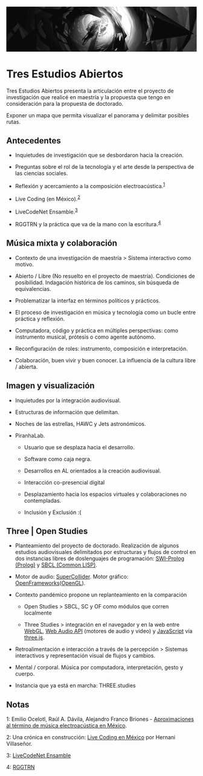 ![portada](https://github.com/EmilioOcelotl/tres-estudios-abiertos/blob/main/img/tres.png)

# Tres Estudios Abiertos

Tres Estudios Abiertos presenta la articulación entre el proyecto de investigación que realicé en maestría y la propuesta que tengo en consideración para la propuesta de doctorado.

Exponer un mapa que permita visualizar el panorama y delimitar posibles rutas. 

## Antecedentes

   - Inquietudes de investigación que se desbordaron hacia la creación.

   - Preguntas sobre el rol de la tecnología y el arte desde la perspectiva de las ciencias sociales.

   - Reflexión y acercamiento a la composición electroacústica.<sup>[1](#foot1)</sup> 

   - Live Coding (en México).<sup>[2](#foot2)</sup>

   - LiveCodeNet Ensamble.<sup>[3](#foot3)</sup>

   - RGGTRN y la práctica que va de la mano con la escritura.<sup>[4](#foot4)</sup>

## Música mixta y colaboración

   - Contexto de una investigación de maestría > Sistema interactivo como motivo. 

   - Abierto / Libre (No resuelto en el proyecto de maestría). Condiciones de posibilidad. Indagación histórica de los caminos, sin búsqueda de equivalencias.

   - Problematizar la interfaz en términos políticos y prácticos.

   - El proceso de investigación en música y tecnología como un bucle entre práctica y reflexión.

   - Computadora, código y práctica en múltiples perspectivas: como instrumento musical, prótesis o como agente autónomo.

   - Reconfiguración de roles: instrumento, composición e interpretación. 

   - Colaboración, buen vivir y buen conocer. La influencia de la cultura libre / abierta. 

## Imagen y visualización

   - Inquietudes por la integración audiovisual.

   - Estructuras de información que delimitan.

   - Noches de las estrellas, HAWC y Jets astronómicos.

   - PiranhaLab.

     - Usuario que se desplaza hacia el desarrollo.

     - Software como caja negra.

     - Desarrollos en AL orientados a la creación audiovisual.  

     - Interacción co-presencial digital 

     - Desplazamiento hacia los espacios virtuales y colaboraciones no contempladas.

     - Inclusión y Exclusión :(

## Three | Open Studies

   - Planteamiento del proyecto de doctorado. Realización de algunos estudios audiovisuales delimitados por estructuras y flujos de control en dos instancias libres de doslenguajes de programación: [SWI-Prolog (Prolog)](https://www.swi-prolog.org/) y [SBCL (Common LISP)](http://www.sbcl.org/).

   - Motor de audio: [SuperCollider](https://supercollider.github.io/). Motor gráfico: [OpenFrameworks](https://openframeworks.cc/)([OpenGL](https://www.opengl.org)).

   - Contexto pandémico propone un replanteamiento en la comparación

     - Open Studies > SBCL, SC y OF como módulos que corren localmente

     - Three Studies > integración en el navegador y en la web entre [WebGL](https://www.khronos.org/webgl/), [Web Audio API](https://developer.mozilla.org/es/docs/Web_Audio_API) (motores de audio y video) y [JavaScript](https://developer.mozilla.org/es/docs/Web/JavaScript) vía [three.js](https://threejs.org/).

   - Retroalimentación e interacción a través de la percepción > Sistemas interactivos y representación visual de flujos y cambios.   

   - Mental / corporal. Música por computadora, interpretación, gesto y cuerpo.

   - Instancia que ya está en marcha: THREE.studies

## Notas

<a name="foot1">1</a>: Emilio Ocelotl, Raúl A. Dávila, Alejandro Franco Briones - [Aproximaciones al término de música electroacústica en México](http://www.ems-network.org/ems19/EMS%20timetable%20v5.pdf).

<a name="foot2">2</a>: Una crónica en construcción: [Live Coding en México](http://hernanivillasenor.com/archivos/html/livecoding.html) por Hernani Villaseñor.


<a name="foot3">3</a>: [LiveCodeNet Ensamble](https://livecodenetensamble.wordpress.com/) 

<a name="foot4">4</a>: [RGGTRN](https://rggtrn.github.io/)